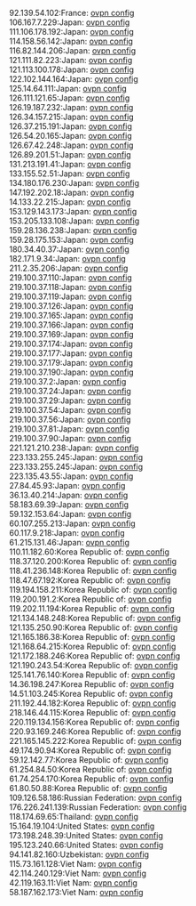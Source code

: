 92.139.54.102:France: [ovpn config](vpn/92_139_54_102.ovpn)  
106.167.7.229:Japan: [ovpn config](vpn/106_167_7_229.ovpn)  
111.106.178.192:Japan: [ovpn config](vpn/111_106_178_192.ovpn)  
114.158.56.142:Japan: [ovpn config](vpn/114_158_56_142.ovpn)  
116.82.144.206:Japan: [ovpn config](vpn/116_82_144_206.ovpn)  
121.111.82.223:Japan: [ovpn config](vpn/121_111_82_223.ovpn)  
121.113.100.178:Japan: [ovpn config](vpn/121_113_100_178.ovpn)  
122.102.144.164:Japan: [ovpn config](vpn/122_102_144_164.ovpn)  
125.14.64.111:Japan: [ovpn config](vpn/125_14_64_111.ovpn)  
126.111.121.65:Japan: [ovpn config](vpn/126_111_121_65.ovpn)  
126.19.187.232:Japan: [ovpn config](vpn/126_19_187_232.ovpn)  
126.34.157.215:Japan: [ovpn config](vpn/126_34_157_215.ovpn)  
126.37.215.191:Japan: [ovpn config](vpn/126_37_215_191.ovpn)  
126.54.20.165:Japan: [ovpn config](vpn/126_54_20_165.ovpn)  
126.67.42.248:Japan: [ovpn config](vpn/126_67_42_248.ovpn)  
126.89.201.51:Japan: [ovpn config](vpn/126_89_201_51.ovpn)  
131.213.191.41:Japan: [ovpn config](vpn/131_213_191_41.ovpn)  
133.155.52.51:Japan: [ovpn config](vpn/133_155_52_51.ovpn)  
134.180.176.230:Japan: [ovpn config](vpn/134_180_176_230.ovpn)  
147.192.202.18:Japan: [ovpn config](vpn/147_192_202_18.ovpn)  
14.133.22.215:Japan: [ovpn config](vpn/14_133_22_215.ovpn)  
153.129.143.173:Japan: [ovpn config](vpn/153_129_143_173.ovpn)  
153.205.133.108:Japan: [ovpn config](vpn/153_205_133_108.ovpn)  
159.28.136.238:Japan: [ovpn config](vpn/159_28_136_238.ovpn)  
159.28.175.153:Japan: [ovpn config](vpn/159_28_175_153.ovpn)  
180.34.40.37:Japan: [ovpn config](vpn/180_34_40_37.ovpn)  
182.171.9.34:Japan: [ovpn config](vpn/182_171_9_34.ovpn)  
211.2.35.206:Japan: [ovpn config](vpn/211_2_35_206.ovpn)  
219.100.37.110:Japan: [ovpn config](vpn/219_100_37_110.ovpn)  
219.100.37.118:Japan: [ovpn config](vpn/219_100_37_118.ovpn)  
219.100.37.119:Japan: [ovpn config](vpn/219_100_37_119.ovpn)  
219.100.37.126:Japan: [ovpn config](vpn/219_100_37_126.ovpn)  
219.100.37.165:Japan: [ovpn config](vpn/219_100_37_165.ovpn)  
219.100.37.166:Japan: [ovpn config](vpn/219_100_37_166.ovpn)  
219.100.37.169:Japan: [ovpn config](vpn/219_100_37_169.ovpn)  
219.100.37.174:Japan: [ovpn config](vpn/219_100_37_174.ovpn)  
219.100.37.177:Japan: [ovpn config](vpn/219_100_37_177.ovpn)  
219.100.37.179:Japan: [ovpn config](vpn/219_100_37_179.ovpn)  
219.100.37.190:Japan: [ovpn config](vpn/219_100_37_190.ovpn)  
219.100.37.2:Japan: [ovpn config](vpn/219_100_37_2.ovpn)  
219.100.37.24:Japan: [ovpn config](vpn/219_100_37_24.ovpn)  
219.100.37.29:Japan: [ovpn config](vpn/219_100_37_29.ovpn)  
219.100.37.54:Japan: [ovpn config](vpn/219_100_37_54.ovpn)  
219.100.37.56:Japan: [ovpn config](vpn/219_100_37_56.ovpn)  
219.100.37.81:Japan: [ovpn config](vpn/219_100_37_81.ovpn)  
219.100.37.90:Japan: [ovpn config](vpn/219_100_37_90.ovpn)  
221.121.210.238:Japan: [ovpn config](vpn/221_121_210_238.ovpn)  
223.133.255.245:Japan: [ovpn config](vpn/223_133_255_245.ovpn)  
223.133.255.245:Japan: [ovpn config](vpn/223_133_255_245.ovpn)  
223.135.43.55:Japan: [ovpn config](vpn/223_135_43_55.ovpn)  
27.84.45.93:Japan: [ovpn config](vpn/27_84_45_93.ovpn)  
36.13.40.214:Japan: [ovpn config](vpn/36_13_40_214.ovpn)  
58.183.69.39:Japan: [ovpn config](vpn/58_183_69_39.ovpn)  
59.132.153.64:Japan: [ovpn config](vpn/59_132_153_64.ovpn)  
60.107.255.213:Japan: [ovpn config](vpn/60_107_255_213.ovpn)  
60.117.9.218:Japan: [ovpn config](vpn/60_117_9_218.ovpn)  
61.215.131.46:Japan: [ovpn config](vpn/61_215_131_46.ovpn)  
110.11.182.60:Korea Republic of: [ovpn config](vpn/110_11_182_60.ovpn)  
118.37.120.200:Korea Republic of: [ovpn config](vpn/118_37_120_200.ovpn)  
118.41.236.148:Korea Republic of: [ovpn config](vpn/118_41_236_148.ovpn)  
118.47.67.192:Korea Republic of: [ovpn config](vpn/118_47_67_192.ovpn)  
119.194.158.211:Korea Republic of: [ovpn config](vpn/119_194_158_211.ovpn)  
119.200.191.2:Korea Republic of: [ovpn config](vpn/119_200_191_2.ovpn)  
119.202.11.194:Korea Republic of: [ovpn config](vpn/119_202_11_194.ovpn)  
121.134.148.248:Korea Republic of: [ovpn config](vpn/121_134_148_248.ovpn)  
121.135.250.90:Korea Republic of: [ovpn config](vpn/121_135_250_90.ovpn)  
121.165.186.38:Korea Republic of: [ovpn config](vpn/121_165_186_38.ovpn)  
121.168.64.215:Korea Republic of: [ovpn config](vpn/121_168_64_215.ovpn)  
121.172.188.246:Korea Republic of: [ovpn config](vpn/121_172_188_246.ovpn)  
121.190.243.54:Korea Republic of: [ovpn config](vpn/121_190_243_54.ovpn)  
125.141.76.140:Korea Republic of: [ovpn config](vpn/125_141_76_140.ovpn)  
14.36.198.247:Korea Republic of: [ovpn config](vpn/14_36_198_247.ovpn)  
14.51.103.245:Korea Republic of: [ovpn config](vpn/14_51_103_245.ovpn)  
211.192.44.182:Korea Republic of: [ovpn config](vpn/211_192_44_182.ovpn)  
218.146.44.115:Korea Republic of: [ovpn config](vpn/218_146_44_115.ovpn)  
220.119.134.156:Korea Republic of: [ovpn config](vpn/220_119_134_156.ovpn)  
220.93.169.246:Korea Republic of: [ovpn config](vpn/220_93_169_246.ovpn)  
221.165.145.222:Korea Republic of: [ovpn config](vpn/221_165_145_222.ovpn)  
49.174.90.94:Korea Republic of: [ovpn config](vpn/49_174_90_94.ovpn)  
59.12.142.77:Korea Republic of: [ovpn config](vpn/59_12_142_77.ovpn)  
61.254.84.50:Korea Republic of: [ovpn config](vpn/61_254_84_50.ovpn)  
61.74.254.170:Korea Republic of: [ovpn config](vpn/61_74_254_170.ovpn)  
61.80.50.88:Korea Republic of: [ovpn config](vpn/61_80_50_88.ovpn)  
109.126.58.186:Russian Federation: [ovpn config](vpn/109_126_58_186.ovpn)  
176.226.241.139:Russian Federation: [ovpn config](vpn/176_226_241_139.ovpn)  
118.174.69.65:Thailand: [ovpn config](vpn/118_174_69_65.ovpn)  
15.164.19.104:United States: [ovpn config](vpn/15_164_19_104.ovpn)  
173.198.248.39:United States: [ovpn config](vpn/173_198_248_39.ovpn)  
195.123.240.66:United States: [ovpn config](vpn/195_123_240_66.ovpn)  
94.141.82.160:Uzbekistan: [ovpn config](vpn/94_141_82_160.ovpn)  
115.73.161.128:Viet Nam: [ovpn config](vpn/115_73_161_128.ovpn)  
42.114.240.129:Viet Nam: [ovpn config](vpn/42_114_240_129.ovpn)  
42.119.163.11:Viet Nam: [ovpn config](vpn/42_119_163_11.ovpn)  
58.187.162.173:Viet Nam: [ovpn config](vpn/58_187_162_173.ovpn)  
